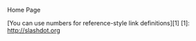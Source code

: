 Home Page


[You can use numbers for reference-style link definitions][1]
[1]: http://slashdot.org

